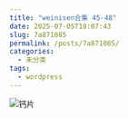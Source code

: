 ```yaml
---
title: "weinisen合集 45-48"
date: 2025-07-05T18:07:43
slug: 7a871085
permalink: /posts/7a871085/
categories:
  - 未分类
tags:
  - wordpress
---
```


![钙片](/images/wp/7a871085-cc8c2abd.jpg)
